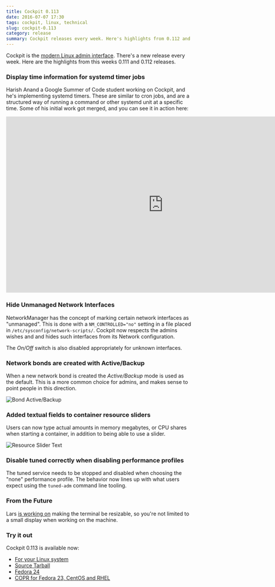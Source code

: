 ```yaml
---
title: Cockpit 0.113
date: 2016-07-07 17:30
tags: cockpit, linux, technical
slug: cockpit-0.113
category: release
summary: Cockpit releases every week. Here's highlights from 0.112 and 0.113.
---
```


Cockpit is the [modern Linux admin interface](http://cockpit-project.org/). There's a new release every week. Here are the highlights from this weeks 0.111 and 0.112 releases.

### Display time information for systemd timer jobs

Harish Anand a Google Summer of Code student working on Cockpit, and he's implementing
systemd timers. These are similar to cron jobs, and are a structured way of running
a command or other systemd unit at a specific time. Some of his initial work got merged,
and you can see it in action here:

<iframe width="853" height="480" src="https://www.youtube.com/embed/2mGAlpZWQUQ?rel=0"
frameborder="0" allowfullscreen></iframe>

### Hide Unmanaged Network Interfaces

NetworkManager has the concept of marking certain network interfaces as "unmanaged".
This is done with a ```NM_CONTROLLED="no"``` setting in a file placed in
```/etc/sysconfig/network-scripts/```. Cockpit now respects the admins wishes and
and hides such interfaces from its Network configuration.

The *On/Off* switch is also disabled appropriately for unknown interfaces.

### Network bonds are created with Active/Backup

When a new network bond is created the *Active/Backup* mode is used as
the default. This is a more common choice for admins, and makes sense
to point people in this direction.

![Bond Active/Backup](/images/cockpit-active-backup.png)

### Added textual fields to container resource sliders

Users can now type actual amounts in memory megabytes, or CPU shares
when starting a container, in addition to being able to use a slider.

![Resource Slider Text](/images/cockpit-resource-sliders-text.png)

### Disable tuned correctly when disabling performance profiles

The tuned service needs to be stopped and disabled when choosing the "none"
performance profile. The behavior now lines up with what users expect
using the ```tuned-adm``` command line tooling.

### From the Future

Lars [is working on](https://github.com/cockpit-project/cockpit/pull/4633) making the
terminal be resizable, so you're not limited to a small display when working on
the machine.

### Try it out

Cockpit 0.113 is available now:

 * [For your Linux system](http://cockpit-project.org/running.html)
 * [Source Tarball](https://github.com/cockpit-project/cockpit/releases/tag/0.113)
 * [Fedora 24](https://bodhi.fedoraproject.org/updates/cockpit-0.113-1.fc24)
 * [COPR for Fedora 23, CentOS and RHEL](https://copr.fedoraproject.org/coprs/g/cockpit/cockpit-preview/)

